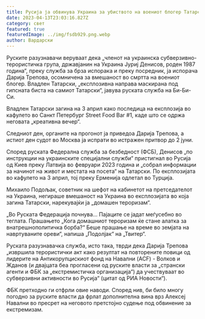 ```yaml
---
title: Русија ја обвинува Украина за убиството на воениот блогер Татарски
date: 2023-04-13T23:03:16.827Z
category: свет
featured: true
featuredImage: ../img/fsdb929.png.webp
author: Вардарски
---
```


Руските разузнавачи веруваат дека „членот на украинска субверзивно-терористичка група, државјанин на Украина Јуриј Денисов, роден 1987 година“, преку служба за брза испорака и преку посредник, ја испорача Дарија Трепова, осомничена за вмешаност во смртта на воениот блогер. Владлен Татарски, „експлозивна направа маскирана под гипсната биста на самиот Татарски“, јавува руската служба на Би-Би-Си.

Владлен Татарски загина на 3 април како последица на експлозија во кафулето во Санкт Петербург Street Food Bar #1, каде што се одржа неговата „креативна вечер“.

Следниот ден, органите на прогонот ја приведоа Дарија Трепова, а истиот ден судот во Москва ја испрати во истражен притвор до 2 јуни.

Според руската Федерална служба за безбедност (ФСБ), Денисов „по инструкции на украинските специјални служби“ пристигнал во Русија од Киев преку Латвија во февруари 2023 година и „собрал информации за начинот на живот и местата на посета“ на Татарски. По експлозијата во кафулето на 3 април, тој преку Ерменија одлетал во Турција.

Михаило Подољак, советник на шефот на кабинетот на претседателот на Украина, негираше вмешаност на Украина во експлозијата во која загина Татарски, нарекувајќи ја „домашен тероризам“.

„Во Руската Федерација почнува... Пајаците се јадат меѓусебно во теглата. Прашањето „Кога домашниот тероризам ќе стане алатка за внатрешнополитичка борба?“ Беше прашање на време во земјата на навртуваните ореви“, напиша „Подолјак“ на „Твитер“.

Руската разузнавачка служба, исто така, тврди дека Дарија Трепова „извршила терористички акт како резултат на повторените повици од лидерите на Антикорупцискиот фонд на Навални (ACF) - Волков и Жданов (и двајцата беа прогласени од руските власти за „странски агенти и ФБК за „екстремистичка организација“) да учествуваат во субверзивни активности во Русија“ (цитат од РИА Новости“).

ФБК претходно ги отфрли овие наводи. Според нив, би било многу погодно за руските власти да фрлат дополнителна вина врз Алексеј Навални во пресрет на неговото претстојно судење под обвинение за екстремизам.
